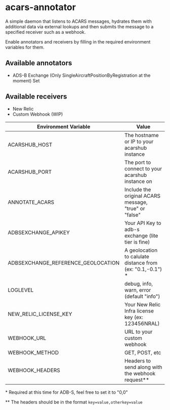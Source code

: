 # acars-annotator

A simple daemon that listens to ACARS messages, hydrates them with additional
data via external lookups and then submits the message to a specified receiver
such as a webhook.

Enable annotators and receivers by filling in the required environment
variables for them.

## Available annotators

- ADS-B Exchange (Only SingleAircraftPositionByRegistration at the moment)
  Set

## Available receivers

- New Relic
- Custom Webhook (WIP)

| Environment Variable               | Value                                                       |
| ---------------------------------- | ----------------------------------------------------------- |
| ACARSHUB_HOST                      | The hostname or IP to your acarshub instance                |
| ACARSHUB_PORT                      | The port to connect to your acarshub instance on            |
| ANNOTATE_ACARS                     | Include the original ACARS message, "true" or "false"       |
| ADBSEXCHANGE_APIKEY                | Your API Key to adb-s exchange (lite tier is fine)          |
| ADBSEXCHANGE_REFERENCE_GEOLOCATION | A geolocation to calulate distance from (ex: "0.1,-0.1") \* |
| LOGLEVEL                           | debug, info, warn, error (default "info")                   |
| NEW_RELIC_LICENSE_KEY              | Your New Relic Infra license key (ex: 123456NRAL)           |
| WEBHOOK_URL                        | URL to your custom webhook                                  |
| WEBHOOK_METHOD                     | GET, POST, etc                                              |
| WEBHOOK_HEADERS                    | Headers to send along with the webhook request\*\*          |

\* Required at this time for ADB-S, feel free to set it to "0,0"

\*\* The headers should be in the format `key=value,otherkey=value`
